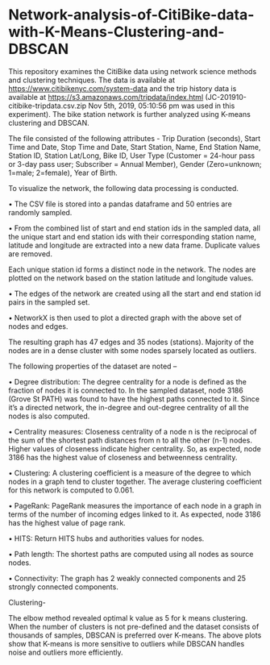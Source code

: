 # Network-analysis-of-CitiBike-data-with-K-Means-Clustering-and-DBSCAN

This repository examines the CitiBike data using network science methods and clustering techniques.
The data is available at https://www.citibikenyc.com/system-data and 
the trip history data is available at https://s3.amazonaws.com/tripdata/index.html (JC-201910-citibike-tripdata.csv.zip Nov 5th, 2019, 05:10:56 pm was used in this experiment).
The bike station network is further analyzed using K-means clustering and DBSCAN.

The file consisted of the following attributes -
Trip Duration (seconds), Start Time and Date, Stop Time and Date, Start Station, Name, End Station Name, Station ID, Station Lat/Long, Bike ID, User Type (Customer = 24-hour pass or 3-day pass user; Subscriber = Annual Member), Gender (Zero=unknown; 1=male; 2=female), Year of Birth.

To visualize the network, the following data processing is conducted.

• The CSV file is stored into a pandas dataframe and 50 entries are randomly sampled.

• From the combined list of start and end station ids in the sampled data, all the unique start and end station ids with their corresponding station name, latitude and longitude are extracted into a new data frame. Duplicate values are removed.

Each unique station id forms a distinct node in the network. The nodes are plotted on the network based on the station latitude and longitude values.

• The edges of the network are created using all the start and end station id pairs in the sampled set.

• NetworkX is then used to plot a directed graph with the above set of nodes and edges.

The resulting graph has 47 edges and 35 nodes (stations). Majority of the nodes are in a dense cluster with some nodes sparsely located as outliers.

The following properties of the dataset are noted –

• Degree distribution: The degree centrality for a node is defined as the fraction of nodes it is connected to. In the sampled dataset, node 3186 (Grove St PATH) was found to have the highest paths connected to it. Since it’s a directed network, the in-degree and out-degree centrality of all the nodes is also computed.

• Centrality measures: Closeness centrality of a node n is the reciprocal of the sum of the shortest path distances from n to all the other (n-1) nodes. Higher values of closeness indicate higher centrality. So, as expected, node 3186 has the highest value of closeness and betweenness centrality.

• Clustering: A clustering coefficient is a measure of the degree to which nodes in a graph
tend to cluster together. The average clustering coefficient for this network is computed to 0.061.

• PageRank: PageRank measures the importance of each node in a graph in terms of the number of incoming edges linked to it. As expected, node 3186 has the highest value of page rank.

• HITS: Return HITS hubs and authorities values for nodes.

• Path length: The shortest paths are computed using all nodes as source nodes.

• Connectivity: The graph has 2 weakly connected components and 25 strongly connected components.

Clustering- 

The elbow method revealed optimal k value as 5 for k means clustering.
When the number of clusters is not pre-defined and the dataset consists of thousands of samples, DBSCAN is preferred over K-means. The above plots show that K-means is more sensitive to outliers while DBSCAN handles noise and outliers more efficiently.




